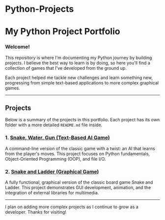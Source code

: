 # Python-Projects
# My Python Project Portfolio

### Welcome!

This repository is where I'm documenting my Python journey by building projects. I believe the best way to learn is by doing, so here you'll find a collection of games that I've developed from the ground up.

Each project helped me tackle new challenges and learn something new, progressing from simple text-based applications to more complex graphical games.

---

## Projects

Below is a summary of the projects in this portfolio. Each project has its own folder with a more detailed `README.md` file inside.

### 1. [Snake, Water, Gun (Text-Based AI Game)](./Snake-Water-Gun-AI/)

A command-line version of the classic game with a twist: an AI that learns from the player's moves. This project focuses on Python fundamentals, Object-Oriented Programming (OOP), and file I/O.

### 2. [Snake and Ladder (Graphical Game)](./Snake-and-Ladder-GUI/)

A fully functional, graphical version of the classic board game Snake and Ladder. This project demonstrates GUI development, animation, and the integration of external libraries for multimedia.

---

I plan on adding more complex projects as I continue to grow as a developer. Thanks for visiting!
